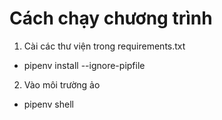 # Cách chạy chương trình
1. Cài các thư viện trong requirements.txt
- pipenv install --ignore-pipfile
2. Vào môi trường ảo
- pipenv shell
